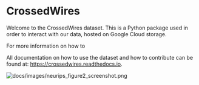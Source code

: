 # CrossedWires
Welcome to the CrossedWires dataset. This is a Python package used in order to interact with our data, hosted on Google Cloud storage. 

For more information on how to 

All documentation on how to use the dataset and how to contribute can be found at: <https://crossedwires.readthedocs.io>. 


![docs/images/neurips_figure2_screenshot.png]()
